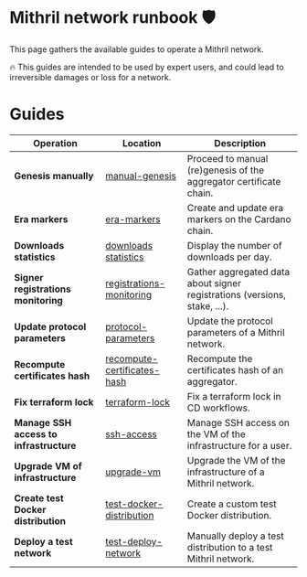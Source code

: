 # Mithril network runbook :shield:

This page gathers the available guides to operate a Mithril network.

:fire: This guides are intended to be used by expert users, and could lead to irreversible damages or loss for a network.

# Guides

| Operation                               | Location                                                               | Description                                                               |
| --------------------------------------- | ---------------------------------------------------------------------- | ------------------------------------------------------------------------- |
| **Genesis manually**                    | [manual-genesis](./genesis-manually/README.md)                         | Proceed to manual (re)genesis of the aggregator certificate chain.        |
| **Era markers**                         | [era-markers](./era-markers/README.md)                                 | Create and update era markers on the Cardano chain.                       |
| **Downloads statistics**                | [downloads statistics](./statistics/README.md)                         | Display the number of downloads per day.                                  |
| **Signer registrations monitoring**     | [registrations-monitoring](./registrations-monitoring/README.md)       | Gather aggregated data about signer registrations (versions, stake, ...). |
| **Update protocol parameters**          | [protocol-parameters](./protocol-parameters/README.md)                 | Update the protocol parameters of a Mithril network.                      |
| **Recompute certificates hash**         | [recompute-certificates-hash](./recompute-certificates-hash/README.md) | Recompute the certificates hash of an aggregator.                         |
| **Fix terraform lock**                  | [terraform-lock](./terraform-lock/README.md)                           | Fix a terraform lock in CD workflows.                                     |
| **Manage SSH access to infrastructure** | [ssh-access](./ssh-access/README.md)                                   | Manage SSH access on the VM of the infrastructure for a user.             |
| **Upgrade VM of infrastructure**        | [upgrade-vm](./upgrade-vm/README.md)                                   | Upgrade the VM of the infrastructure of a Mithril network.                |
| **Create test Docker distribution**     | [test-docker-distribution](./test-docker-distribution/README.md)       | Create a custom test Docker distribution.                                 |
| **Deploy a test network**               | [test-deploy-network](./test-deploy-network/README.md)       | Manually deploy a test distribution to a test Mithril network.            |